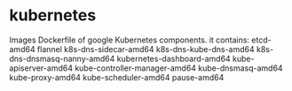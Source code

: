 # kubernetes
Images Dockerfile of google Kubernetes components.
it contains:
etcd-amd64
flannel
k8s-dns-sidecar-amd64
k8s-dns-kube-dns-amd64
k8s-dns-dnsmasq-nanny-amd64
kubernetes-dashboard-amd64
kube-apiserver-amd64
kube-controller-manager-amd64
kube-dnsmasq-amd64
kube-proxy-amd64
kube-scheduler-amd64
pause-amd64
